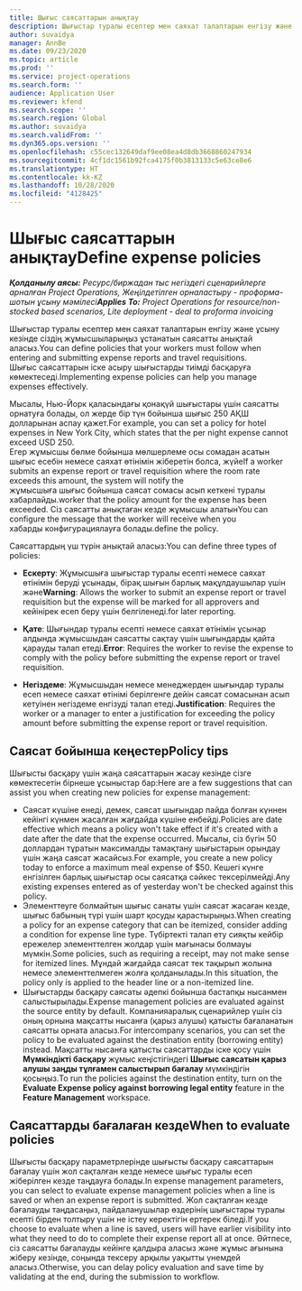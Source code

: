 ```yaml
---
title: Шығыс саясаттарын анықтау
description: Шығыстар туралы есептер мен саяхат талаптарын енгізу және ұсыну кезінде сіздің жұмысшыларыңыз ұстанатын шығындар саясатын анықтай аласыз.
author: suvaidya
manager: AnnBe
ms.date: 09/23/2020
ms.topic: article
ms.prod: ''
ms.service: project-operations
ms.search.form: ''
audience: Application User
ms.reviewer: kfend
ms.search.scope: ''
ms.search.region: Global
ms.author: suvaidya
ms.search.validFrom: ''
ms.dyn365.ops.version: ''
ms.openlocfilehash: c55cec132649daf9ee08ea4d8db3668860247934
ms.sourcegitcommit: 4cf1dc1561b92fca4175f0b3813133c5e63ce8e6
ms.translationtype: HT
ms.contentlocale: kk-KZ
ms.lasthandoff: 10/28/2020
ms.locfileid: "4128425"
---
```

# <a name="define-expense-policies"></a><span data-ttu-id="5582b-103">Шығыс саясаттарын анықтау</span><span class="sxs-lookup"><span data-stu-id="5582b-103">Define expense policies</span></span>

<span data-ttu-id="5582b-104">_**Қолданылу аясы:** Ресурс/биржадан тыс негіздегі сценарийлерге арналған Project Operations, Жеңілдетілген орналастыру - проформа-шотын ұсыну мәмілесі_</span><span class="sxs-lookup"><span data-stu-id="5582b-104">_**Applies To:** Project Operations for resource/non-stocked based scenarios, Lite deployment - deal to proforma invoicing_</span></span>

<span data-ttu-id="5582b-105">Шығыстар туралы есептер мен саяхат талаптарын енгізу және ұсыну кезінде сіздің жұмысшыларыңыз ұстанатын саясатты анықтай аласыз.</span><span class="sxs-lookup"><span data-stu-id="5582b-105">You can define policies that your workers must follow when entering and submitting expense reports and travel requisitions.</span></span>         
<span data-ttu-id="5582b-106">Шығыс саясаттарын іске асыру шығыстарды тиімді басқаруға көмектеседі.</span><span class="sxs-lookup"><span data-stu-id="5582b-106">Implementing expense policies can help you manage expenses effectively.</span></span>         

<span data-ttu-id="5582b-107">Мысалы, Нью-Йорк қаласындағы қонақүй шығыстары үшін саясатты орнатуға болады, ол жерде бір түн бойынша шығыс 250 АҚШ долларынан аспау қажет.</span><span class="sxs-lookup"><span data-stu-id="5582b-107">For example, you can set a policy for hotel expenses in New York City, which states that the per night expense cannot exceed USD 250.</span></span>       
<span data-ttu-id="5582b-108">Егер жұмысшы бөлме бойынша мөлшерлеме осы сомадан асатын шығыс есебін немесе саяхат өтінімін жіберетін болса, жүйе</span><span class="sxs-lookup"><span data-stu-id="5582b-108">If a worker submits an expense report or travel requisition where the room rate exceeds this amount, the system will notify the</span></span>         
<span data-ttu-id="5582b-109">жұмысшыға шығыс бойынша саясат сомасы асып кеткені туралы хабарлайды.</span><span class="sxs-lookup"><span data-stu-id="5582b-109">worker that the policy amount for the expense has been exceeded.</span></span> <span data-ttu-id="5582b-110">Сіз саясатты анықтаған кезде жұмысшы алатын</span><span class="sxs-lookup"><span data-stu-id="5582b-110">You can configure the message that the worker will receive when you</span></span>        
<span data-ttu-id="5582b-111">хабарды конфигурациялауға болады.</span><span class="sxs-lookup"><span data-stu-id="5582b-111">define the policy.</span></span>      
        
<span data-ttu-id="5582b-112">Саясаттардың үш түрін анықтай аласыз:</span><span class="sxs-lookup"><span data-stu-id="5582b-112">You can define three types of policies:</span></span>         
        
- <span data-ttu-id="5582b-113">**Ескерту**: Жұмысшыға шығыстар туралы есепті немесе саяхат өтінімін беруді ұсынады, бірақ шығын барлық мақұлдаушылар үшін және</span><span class="sxs-lookup"><span data-stu-id="5582b-113">**Warning**: Allows the worker to submit an expense report or travel requisition but the expense will be marked for all approvers and</span></span>         
  <span data-ttu-id="5582b-114">кейінірек есеп беру үшін белгіленеді.</span><span class="sxs-lookup"><span data-stu-id="5582b-114">for later reporting.</span></span>        

- <span data-ttu-id="5582b-115">**Қате**: Шығындар туралы есепті немесе саяхат өтінімін ұсынар алдында жұмысшыдан саясатты сақтау үшін шығындарды қайта қарауды талап етеді.</span><span class="sxs-lookup"><span data-stu-id="5582b-115">**Error**: Requires the worker to revise the expense to comply with the policy before submitting the expense report or travel requisition.</span></span>        
 
 - <span data-ttu-id="5582b-116">**Негіздеме**: Жұмысшыдан немесе менеджерден шығындар туралы есеп немесе саяхат өтінімі берілгенге дейін саясат сомасынан асып кетуінен негіздеме енгізуді талап етеді.</span><span class="sxs-lookup"><span data-stu-id="5582b-116">**Justification**: Requires the worker or a manager to enter a justification for exceeding the policy amount before submitting the expense report or travel requisition.</span></span>        

## <a name="policy-tips"></a><span data-ttu-id="5582b-117">Саясат бойынша кеңестер</span><span class="sxs-lookup"><span data-stu-id="5582b-117">Policy tips</span></span>
<span data-ttu-id="5582b-118">Шығысты басқару үшін жаңа саясаттарын жасау кезінде сізге көмектесетін бірнеше ұсыныстар бар:</span><span class="sxs-lookup"><span data-stu-id="5582b-118">Here are a few suggestions that can assist you when creating new policies for expense management:</span></span> 

- <span data-ttu-id="5582b-119">Саясат күшіне енеді, демек, саясат шығындар пайда болған күннен кейінгі күнмен жасалған жағдайда күшіне енбейді.</span><span class="sxs-lookup"><span data-stu-id="5582b-119">Policies are date effective which means a policy won't take effect if it's created with a date after the date that the expense occurred.</span></span> <span data-ttu-id="5582b-120">Мысалы, сіз бүгін 50 доллардан тұратын максималды тамақтану шығыстарын орындау үшін жаңа саясат жасайсыз.</span><span class="sxs-lookup"><span data-stu-id="5582b-120">For example, you create a new policy today to enforce a maximum meal expense of $50.</span></span> <span data-ttu-id="5582b-121">Кешегі күнге енгізілген барлық шығыстар осы саясатқа сәйкес тексерілмейді.</span><span class="sxs-lookup"><span data-stu-id="5582b-121">Any existing expenses entered as of yesterday won't be checked against this policy.</span></span>
- <span data-ttu-id="5582b-122">Элементтеуге болмайтын шығыс санаты үшін саясат жасаған кезде, шығыс бабының түрі үшін шарт қосуды қарастырыңыз.</span><span class="sxs-lookup"><span data-stu-id="5582b-122">When creating a policy for an expense category that can be itemized, consider adding a condition for expense line type.</span></span> <span data-ttu-id="5582b-123">Түбіртекті талап ету сияқты кейбір ережелер элементтелген жолдар үшін мағынасы болмауы мүмкін.</span><span class="sxs-lookup"><span data-stu-id="5582b-123">Some policies, such as requiring a receipt, may not make sense for itemized lines.</span></span> <span data-ttu-id="5582b-124">Мұндай жағдайда саясат тек тақырып жолына немесе элементтелмеген жолға қолданылады.</span><span class="sxs-lookup"><span data-stu-id="5582b-124">In this situation, the policy only is applied to the header line or a non-itemized line.</span></span> 
- <span data-ttu-id="5582b-125">Шығыстарды басқару саясаты әдепкі бойынша бастапқы нысанмен салыстырылады.</span><span class="sxs-lookup"><span data-stu-id="5582b-125">Expense management policies are evaluated against the source entity by default.</span></span> <span data-ttu-id="5582b-126">Компанияаралық сценарийлер үшін сіз оның орнына мақсатты нысанға (қарыз алушы) қатысты бағаланатын саясатты орната аласыз.</span><span class="sxs-lookup"><span data-stu-id="5582b-126">For intercompany scenarios, you can set the policy to be evaluated against the destination entity (borrowing entity) instead.</span></span> <span data-ttu-id="5582b-127">Мақсатты нысанға қатысты саясаттарды іске қосу үшін **Мүмкіндікті басқару** жұмыс кеңістігіндегі **Шығыс саясатын қарыз алушы заңды тұлғамен салыстырып бағалау** мүмкіндігін қосыңыз.</span><span class="sxs-lookup"><span data-stu-id="5582b-127">To run the policies against the destination entity, turn on the **Evaluate Expense policy against borrowing legal entity** feature in the **Feature Management** workspace.</span></span>

## <a name="when-to-evaluate-policies"></a><span data-ttu-id="5582b-128">Саясаттарды бағалаған кезде</span><span class="sxs-lookup"><span data-stu-id="5582b-128">When to evaluate policies</span></span>

<span data-ttu-id="5582b-129">Шығысты басқару параметрлерінде шығысты басқару саясаттарын бағалау үшін жол сақталған кезде немесе шығыс туралы есеп жіберілген кезде таңдауға болады.</span><span class="sxs-lookup"><span data-stu-id="5582b-129">In expense management parameters, you can select to evaluate expense management policies when a line is saved or when an expense report is submitted.</span></span> <span data-ttu-id="5582b-130">Жол сақталған кезде бағалауды таңдасаңыз, пайдаланушылар өздерінің шығыстары туралы есепті бірден толтыру үшін не істеу керектігін ертерек біледі.</span><span class="sxs-lookup"><span data-stu-id="5582b-130">If you choose to evaluate when a line is saved, users will have earlier visibility into what they need to do to complete their expense report all at once.</span></span> <span data-ttu-id="5582b-131">Әйтпесе, сіз саясатты бағалауды кейінге қалдыра аласыз және жұмыс ағынына жіберу кезінде, соңында тексеру арқылы уақытты үнемдей аласыз.</span><span class="sxs-lookup"><span data-stu-id="5582b-131">Otherwise, you can delay policy evaluation and save time by validating at the end, during the submission to workflow.</span></span>
